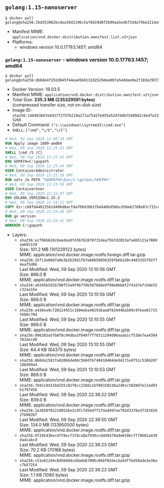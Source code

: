 ## `golang:1.15-nanoserver`

```console
$ docker pull golang@sha256:2bd353062bcdea19d2196c5af6d19d8f2b99aa5edbf33da756e2214a9169a7bd
```

-	Manifest MIME: `application/vnd.docker.distribution.manifest.list.v2+json`
-	Platforms:
	-	windows version 10.0.17763.1457; amd64

### `golang:1.15-nanoserver` - windows version 10.0.17763.1457; amd64

```console
$ docker pull golang@sha256:db8de4f292d845f44ea45b8132d2529dee007a54ddee0a2f103e29373cb0fb3d
```

-	Docker Version: 19.03.5
-	Manifest MIME: `application/vnd.docker.distribution.manifest.v2+json`
-	Total Size: **235.3 MB (235329591 bytes)**  
	(compressed transfer size, not on-disk size)
-	Image ID: `sha256:146983b67eb9377275fb219a271a7542fe955e52dfddbf5499d2c9ed7e335260`
-	Default Command: `["c:\\windows\\system32\\cmd.exe"]`
-	`SHELL`: `["cmd","\/S","\/C"]`

```dockerfile
# Wed, 02 Sep 2020 12:08:18 GMT
RUN Apply image 1809-amd64
# Wed, 09 Sep 2020 12:25:43 GMT
SHELL [cmd /S /C]
# Wed, 09 Sep 2020 12:25:43 GMT
ENV GOPATH=C:\gopath
# Wed, 09 Sep 2020 12:25:44 GMT
USER ContainerAdministrator
# Wed, 09 Sep 2020 12:25:58 GMT
RUN setx /m PATH "%GOPATH%\bin;C:\go\bin;%PATH%"
# Wed, 09 Sep 2020 12:25:59 GMT
USER ContainerUser
# Wed, 09 Sep 2020 22:22:07 GMT
ENV GOLANG_VERSION=1.15.2
# Wed, 09 Sep 2020 22:24:21 GMT
COPY dir:c68fd448135b1d496d0acfdaf09d10b1fbe646bd56bcd50e62788e87c715c4df in C:\go 
# Wed, 09 Sep 2020 22:24:40 GMT
RUN go version
# Wed, 09 Sep 2020 22:24:41 GMT
WORKDIR C:\gopath
```

-	Layers:
	-	`sha256:ecf9bb62dc6eedea9fd367628f8715dea75b7d2053afa4b5121e7809aa692139`  
		Size: 101.2 MB (101239122 bytes)  
		MIME: application/vnd.docker.image.rootfs.foreign.diff.tar.gzip
	-	`sha256:25f13e08d7a0e3b2b29d1fb7e68650856359fb6b1d9c4483355792f74eaf5d86`  
		Last Modified: Wed, 09 Sep 2020 13:10:56 GMT  
		Size: 886.0 B  
		MIME: application/vnd.docker.image.rootfs.diff.tar.gzip
	-	`sha256:a9345b592b700f53a9f967f8b587b68e9f98e06b8f2f4167efcbde55c32aa15e`  
		Last Modified: Wed, 09 Sep 2020 13:10:56 GMT  
		Size: 866.0 B  
		MIME: application/vnd.docker.image.rootfs.diff.tar.gzip
	-	`sha256:e436ea9c720124551c1604eba40293baa8f824446a509c97eee817155660c704`  
		Last Modified: Wed, 09 Sep 2020 13:10:55 GMT  
		Size: 866.0 B  
		MIME: application/vnd.docker.image.rootfs.diff.tar.gzip
	-	`sha256:096203a5fb8f8c94dba3f84977f78311294d06aaab1cf538e7ea43047824ecd0`  
		Last Modified: Wed, 09 Sep 2020 13:10:55 GMT  
		Size: 64.4 KB (64375 bytes)  
		MIME: application/vnd.docker.image.rootfs.diff.tar.gzip
	-	`sha256:860da1581fa820b6de88c5b8df6f48418484de94171e9751c536b20718bd49a4`  
		Last Modified: Wed, 09 Sep 2020 13:10:53 GMT  
		Size: 869.0 B  
		MIME: application/vnd.docker.image.rootfs.diff.tar.gzip
	-	`sha256:7b92c0431b4255c92f8cc228dc1bf08310236a2401c5020d7e11ed93b179745b`  
		Last Modified: Wed, 09 Sep 2020 22:36:22 GMT  
		Size: 839.0 B  
		MIME: application/vnd.docker.image.rootfs.diff.tar.gzip
	-	`sha256:2a3810f02210852be2cdfcfd5b4ff1f4ad497ae792d3376e3f1816502fb9026f`  
		Last Modified: Wed, 09 Sep 2020 22:36:50 GMT  
		Size: 134.0 MB (133950500 bytes)  
		MIME: application/vnd.docker.image.rootfs.diff.tar.gzip
	-	`sha256:9724543bec47f8ec71f8ca8af930ccdd49479a9e659bcff79661a439da4cabcd`  
		Last Modified: Wed, 09 Sep 2020 22:36:23 GMT  
		Size: 70.2 KB (70188 bytes)  
		MIME: application/vnd.docker.image.rootfs.diff.tar.gzip
	-	`sha256:c51e82244c8d50dd4cddade67006c06bf02decba5dffbd58ade3e36ac7b57254`  
		Last Modified: Wed, 09 Sep 2020 22:36:23 GMT  
		Size: 1.1 KB (1080 bytes)  
		MIME: application/vnd.docker.image.rootfs.diff.tar.gzip
